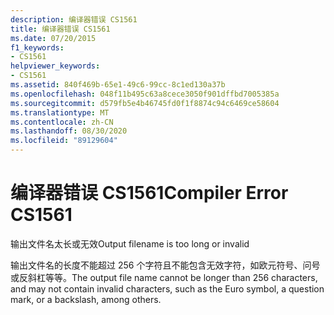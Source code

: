 ```yaml
---
description: 编译器错误 CS1561
title: 编译器错误 CS1561
ms.date: 07/20/2015
f1_keywords:
- CS1561
helpviewer_keywords:
- CS1561
ms.assetid: 840f469b-65e1-49c6-99cc-8c1ed130a37b
ms.openlocfilehash: 048f11b495c63a8cece3050f901dffbd7005385a
ms.sourcegitcommit: d579fb5e4b46745fd0f1f8874c94c6469ce58604
ms.translationtype: MT
ms.contentlocale: zh-CN
ms.lasthandoff: 08/30/2020
ms.locfileid: "89129604"
---
```

# <a name="compiler-error-cs1561"></a><span data-ttu-id="a0a30-103">编译器错误 CS1561</span><span class="sxs-lookup"><span data-stu-id="a0a30-103">Compiler Error CS1561</span></span>
<span data-ttu-id="a0a30-104">输出文件名太长或无效</span><span class="sxs-lookup"><span data-stu-id="a0a30-104">Output filename is too long or invalid</span></span>  
  
 <span data-ttu-id="a0a30-105">输出文件名的长度不能超过 256 个字符且不能包含无效字符，如欧元符号、问号或反斜杠等等。</span><span class="sxs-lookup"><span data-stu-id="a0a30-105">The output file name cannot be longer than 256 characters, and may not contain invalid characters, such as the Euro symbol, a question mark, or a backslash, among others.</span></span>
